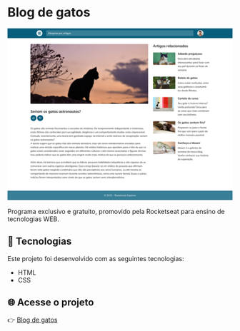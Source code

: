 # Blog de gatos

![Captura de Tela do Projeto](./.github/preview.png)

Programa exclusivo e gratuito, promovido pela Rocketseat para ensino de tecnologias WEB.

## 🚀 Tecnologias

Este projeto foi desenvolvido com as seguintes tecnologias:
- HTML
- CSS

## 🌐 Acesse o projeto
👉 [Blog de gatos](https://erika-nicolly.github.io/Blog-de-gatos/)
